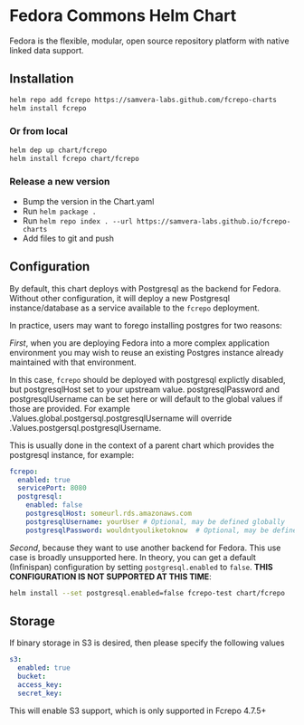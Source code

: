 Fedora Commons Helm Chart
=========================

Fedora is the flexible, modular, open source repository platform with native
linked data support.

## Installation

```sh
helm repo add fcrepo https://samvera-labs.github.com/fcrepo-charts
helm install fcrepo
```

### Or from local

```sh
helm dep up chart/fcrepo
helm install fcrepo chart/fcrepo
```

### Release a new version

- Bump the version in the Chart.yaml
- Run `helm package .`
- Run `helm repo index . --url https://samvera-labs.github.io/fcrepo-charts`
- Add files to git and push

## Configuration

By default, this chart deploys with Postgresql as the backend for Fedora.
Without other configuration, it will deploy a new Postgresql instance/database
as a service available to the `fcrepo` deployment.

In practice, users may want to forego installing postgres for two reasons:

_First_, when you are deploying Fedora into a more complex application
environment you may wish to reuse an existing Postgres instance already
maintained with that environment.

In this case, `fcrepo` should be deployed with postgresql explictly disabled, but
postgresqlHost set to your upstream value. postgresqlPassword and postgresqlUsername
can be set here or will default to the global values if those are provided. For example
.Values.global.postgersql.postgresqlUsername will override .Values.postgersql.postgresqlUsername.

This is usually done in the context of a parent chart which provides the postgresql instance, for example:

```yaml
fcrepo:
  enabled: true
  servicePort: 8080
  postgresql:
    enabled: false
    postgresqlHost: someurl.rds.amazonaws.com
    postgresqlUsername: yourUser # Optional, may be defined globally
    postgresqlPassword: wouldntyouliketoknow  # Optional, may be defined globally
```

_Second_, because they want to use another backend for Fedora. This use case is broadly unsupported here. In theory, you can get a default (Infinispan) configuration by setting `postgresql.enabled` to `false`. **THIS CONFIGURATION IS NOT SUPPORTED AT THIS TIME**:

```sh
helm install --set postgresql.enabled=false fcrepo-test chart/fcrepo
```

## Storage
If binary storage in S3 is desired, then please specify the following values

```yaml
s3:
  enabled: true
  bucket:
  access_key:
  secret_key:
```

This will enable S3 support, which is only supported in Fcrepo 4.7.5+
